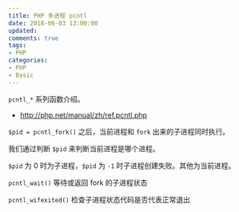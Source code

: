 ```yaml
---
title: PHP 多进程 pcntl
date: 2018-06-03 13:00:00
updated:
comments: true
tags:
- PHP
categories:
- PHP
- Basic
---
```


`pcntl_*` 系列函数介绍。

* http://php.net/manual/zh/ref.pcntl.php

<!--more-->

`$pid = pcntl_fork()` 之后，当前进程和 `fork` 出来的子进程同时执行。

我们通过判断 `$pid` 来判断当前进程是哪个进程。

`$pid` 为 0 时为子进程，`$pid` 为 `-1` 时子进程创建失败。其他为当前进程。

`pcntl_wait()` 等待或返回 fork 的子进程状态

`pcntl_wifexited()` 检查子进程状态代码是否代表正常退出
